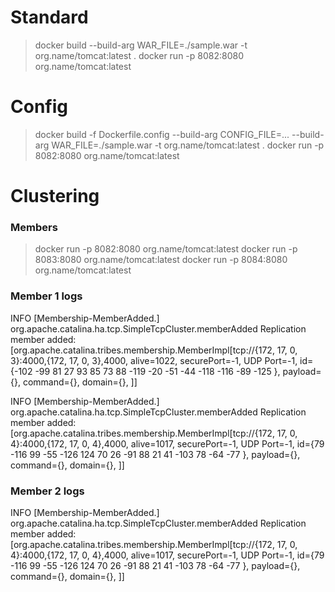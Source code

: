 

# Standard
> docker build --build-arg WAR_FILE=./sample.war -t org.name/tomcat:latest .
> docker run -p 8082:8080 org.name/tomcat:latest

# Config
> docker build -f Dockerfile.config --build-arg CONFIG_FILE=... --build-arg WAR_FILE=./sample.war -t org.name/tomcat:latest .
> docker run -p 8082:8080 org.name/tomcat:latest


# Clustering

### Members
> docker run -p 8082:8080 org.name/tomcat:latest
> docker run -p 8083:8080 org.name/tomcat:latest
> docker run -p 8084:8080 org.name/tomcat:latest


### Member 1 logs
INFO [Membership-MemberAdded.] org.apache.catalina.ha.tcp.SimpleTcpCluster.memberAdded Replication member added:[org.apache.catalina.tribes.membership.MemberImpl[tcp://{172, 17, 0, 3}:4000,{172, 17, 0, 3},4000, alive=1022, securePort=-1, UDP Port=-1, id={-102 -99 81 27 93 85 73 88 -119 -20 -51 -44 -118 -116 -89 -125 }, payload={}, command={}, domain={}, ]]

INFO [Membership-MemberAdded.] org.apache.catalina.ha.tcp.SimpleTcpCluster.memberAdded Replication member added:[org.apache.catalina.tribes.membership.MemberImpl[tcp://{172, 17, 0, 4}:4000,{172, 17, 0, 4},4000, alive=1017, securePort=-1, UDP Port=-1, id={79 -116 99 -55 -126 124 70 26 -91 88 21 41 -103 78 -64 -77 }, payload={}, command={}, domain={}, ]]

### Member 2 logs
INFO [Membership-MemberAdded.] org.apache.catalina.ha.tcp.SimpleTcpCluster.memberAdded Replication member added:[org.apache.catalina.tribes.membership.MemberImpl[tcp://{172, 17, 0, 4}:4000,{172, 17, 0, 4},4000, alive=1017, securePort=-1, UDP Port=-1, id={79 -116 99 -55 -126 124 70 26 -91 88 21 41 -103 78 -64 -77 }, payload={}, command={}, domain={}, ]]

